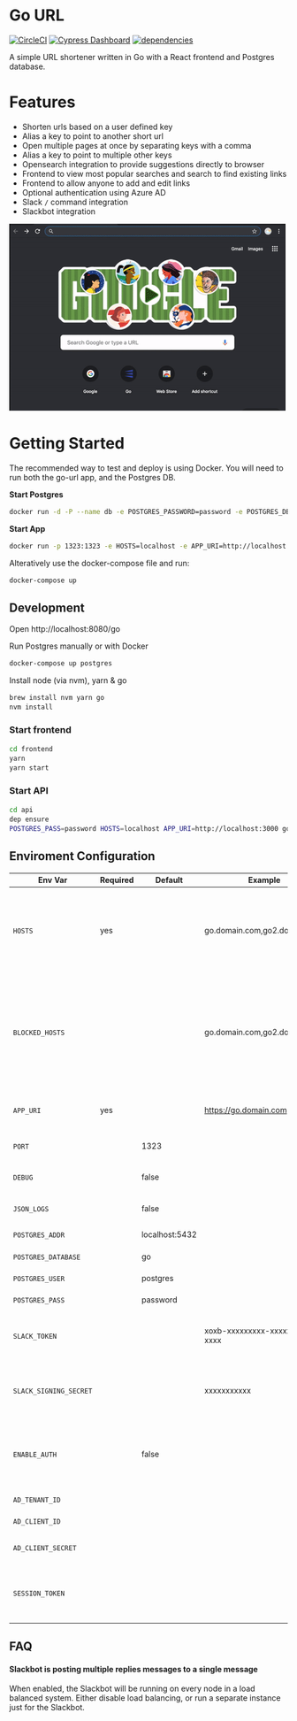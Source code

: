 # Go URL

[![CircleCI](https://circleci.com/gh/alexbrazier/go-url.svg?style=svg)](https://circleci.com/gh/alexbrazier/go-url)
[![Cypress Dashboard](https://img.shields.io/badge/cypress-dashboard-brightgreen.svg)](https://dashboard.cypress.io/#/projects/7dct13/runs)
[![dependencies](https://img.shields.io/david/alexbrazier/go-url.svg?path=frontend)](https://david-dm.org/alexbrazier/go-url?path=frontend)

A simple URL shortener written in Go with a React frontend and Postgres database.

# Features

- Shorten urls based on a user defined key
- Alias a key to point to another short url
- Open multiple pages at once by separating keys with a comma
- Alias a key to point to multiple other keys
- Opensearch integration to provide suggestions directly to browser
- Frontend to view most popular searches and search to find existing links
- Frontend to allow anyone to add and edit links
- Optional authentication using Azure AD
- Slack `/` command integration
- Slackbot integration

![Demo](.github/go-demo.gif)

# Getting Started

The recommended way to test and deploy is using Docker. You will need to run both the go-url app, and the Postgres DB.

**Start Postgres**

```sh
docker run -d -P --name db -e POSTGRES_PASSWORD=password -e POSTGRES_DB=go -e POSTGRES_ADDR=db:5432 postgres:11.3-alpine
```

**Start App**

```sh
docker run -p 1323:1323 -e HOSTS=localhost -e APP_URI=http://localhost:1323 --link db alexbrazier/go-url
```

Alteratively use the docker-compose file and run:

```sh
docker-compose up
```

## Development

Open http://localhost:8080/go

Run Postgres manually or with Docker

```sh
docker-compose up postgres
```

Install node (via nvm), yarn & go

```sh
brew install nvm yarn go
nvm install
```

### Start frontend

```sh
cd frontend
yarn
yarn start
```

### Start API

```sh
cd api
dep ensure
POSTGRES_PASS=password HOSTS=localhost APP_URI=http://localhost:3000 go run server.go
```

## Enviroment Configuration

| Env Var                | Required | Default        | Example                      | Description                                                                                            |
| ---------------------- | -------- | -------------- | ---------------------------- | ------------------------------------------------------------------------------------------------------ |
| `HOSTS`                | yes      |                | go.domain.com,go2.domain.com | List of comma separated hosts that the server will be able to be accessed from                         |
| `BLOCKED_HOSTS`        |          |                | go.domain.com,go2.domain.com | List of hosts you want to block from being linked - HOSTS are already included to stop recursive calls |
| `APP_URI`              | yes      |                | https://go.domain.com        | Default URI of app - used to link back to app                                                          |
| `PORT`                 |          | 1323           |                              | Port the app will run on                                                                               |
| `DEBUG`                |          | false          |                              | Enable more logging                                                                                    |
| `JSON_LOGS`            |          | false          |                              | Use JSON logs where possible                                                                           |
| `POSTGRES_ADDR`        |          | localhost:5432 |                              | Postgres db address                                                                                    |
| `POSTGRES_DATABASE`    |          | go             |                              | Postgres db name                                                                                       |
| `POSTGRES_USER`        |          | postgres       |                              | Postgres user                                                                                          |
| `POSTGRES_PASS`        |          | password       |                              | Postgres password                                                                                      |
| `SLACK_TOKEN`          |          |                | xoxb-xxxxxxxxx-xxxxxxxx-xxxx | Slack OAuth token to enable slackbot                                                                   |
| `SLACK_SIGNING_SECRET` |          |                | xxxxxxxxxxx                  | Slack signing secret to enable Slack `/go` command                                                     |
| `ENABLE_AUTH`          |          | false          |                              | Enable Azure auth or not - if enabled, all other fields must be filled in                              |
| `AD_TENANT_ID`         |          |                |                              | Azure AD tenant ID                                                                                     |
| `AD_CLIENT_ID`         |          |                |                              | Azure AD client ID                                                                                     |
| `AD_CLIENT_SECRET`     |          |                |                              | Azure AD client secret                                                                                 |
| `SESSION_TOKEN`        |          |                |                              | Secret session token to store the user sessions                                                        |

## FAQ

#### Slackbot is posting multiple replies messages to a single message

When enabled, the Slackbot will be running on every node in a load balanced system. Either disable load balancing, or run a separate instance just for the Slackbot.
